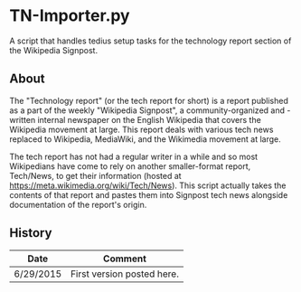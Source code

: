 # TN-Importer.py
A script that handles tedius setup tasks for the technology report section of the Wikipedia Signpost.

<h2>About</h2>

The "Technology report" (or the tech report for short) is a report published as a part of the weekly "Wikipedia Signpost", a community-organized and -written internal newspaper on the English Wikipedia that covers the Wikipedia movement at large. This report deals with various tech news replaced to Wikipedia, MediaWiki, and the Wikimedia movement at large.

The tech report has not had a regular writer in a while and so most Wikipedians have come to rely on another smaller-format report, Tech/News, to get their information (hosted at https://meta.wikimedia.org/wiki/Tech/News). This script actually takes the contents of that report and pastes them into Signpost tech news alongside documentation of the report's origin.

<h2>History</h2>

| Date  | Comment |
| ------------- | ------------- |
| 6/29/2015  | First version posted here. |
